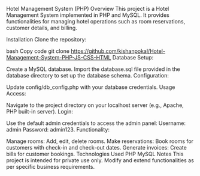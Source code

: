 Hotel Management System (PHP)
Overview
This project is a Hotel Management System implemented in PHP and MySQL. It provides functionalities for managing hotel operations such as room reservations, customer details, and billing.

Installation
Clone the repository:

bash
Copy code
git clone https://github.com/kishanpokal/Hotel-Management-System-PHP-JS-CSS-HTML
Database Setup:

Create a MySQL database.
Import the database.sql file provided in the database directory to set up the database schema.
Configuration:

Update config/db_config.php with your database credentials.
Usage
Access:

Navigate to the project directory on your localhost server (e.g., Apache, PHP built-in server).
Login:

Use the default admin credentials to access the admin panel: Username: admin Password: admin123.
Functionality:

Manage rooms: Add, edit, delete rooms.
Make reservations: Book rooms for customers with check-in and check-out dates.
Generate invoices: Create bills for customer bookings.
Technologies Used
PHP
MySQL
Notes
This project is intended for private use only.
Modify and extend functionalities as per specific business requirements.
